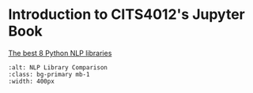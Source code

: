 Introduction to CITS4012's Jupyter Book
=======================================


[The best 8 Python NLP libraries](https://sunscrapers.com/blog/8-best-python-natural-language-processing-nlp-libraries/)

```{figure} ./images/nlp-libraries-comparison.jpg
:alt: NLP Library Comparison
:class: bg-primary mb-1
:width: 400px
```